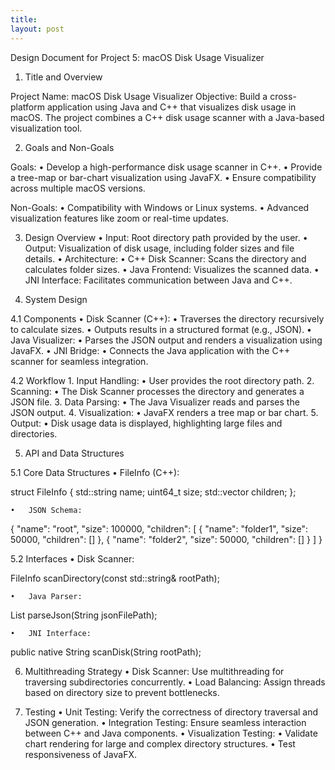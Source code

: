 ```yaml
---
title: 
layout: post
---
```


Design Document for Project 5: macOS Disk Usage Visualizer

1. Title and Overview

Project Name: macOS Disk Usage Visualizer
Objective:
Build a cross-platform application using Java and C++ that visualizes disk usage in macOS. The project combines a C++ disk usage scanner with a Java-based visualization tool.

2. Goals and Non-Goals

Goals:
	•	Develop a high-performance disk usage scanner in C++.
	•	Provide a tree-map or bar-chart visualization using JavaFX.
	•	Ensure compatibility across multiple macOS versions.

Non-Goals:
	•	Compatibility with Windows or Linux systems.
	•	Advanced visualization features like zoom or real-time updates.

3. Design Overview
	•	Input: Root directory path provided by the user.
	•	Output: Visualization of disk usage, including folder sizes and file details.
	•	Architecture:
	•	C++ Disk Scanner: Scans the directory and calculates folder sizes.
	•	Java Frontend: Visualizes the scanned data.
	•	JNI Interface: Facilitates communication between Java and C++.

4. System Design

4.1 Components
	•	Disk Scanner (C++):
	•	Traverses the directory recursively to calculate sizes.
	•	Outputs results in a structured format (e.g., JSON).
	•	Java Visualizer:
	•	Parses the JSON output and renders a visualization using JavaFX.
	•	JNI Bridge:
	•	Connects the Java application with the C++ scanner for seamless integration.

4.2 Workflow
	1.	Input Handling:
	•	User provides the root directory path.
	2.	Scanning:
	•	The Disk Scanner processes the directory and generates a JSON file.
	3.	Data Parsing:
	•	The Java Visualizer reads and parses the JSON output.
	4.	Visualization:
	•	JavaFX renders a tree map or bar chart.
	5.	Output:
	•	Disk usage data is displayed, highlighting large files and directories.

5. API and Data Structures

5.1 Core Data Structures
	•	FileInfo (C++):

struct FileInfo {
    std::string name;
    uint64_t size;
    std::vector<FileInfo> children;
};


	•	JSON Schema:

{
    "name": "root",
    "size": 100000,
    "children": [
        { "name": "folder1", "size": 50000, "children": [] },
        { "name": "folder2", "size": 50000, "children": [] }
    ]
}



5.2 Interfaces
	•	Disk Scanner:

FileInfo scanDirectory(const std::string& rootPath);


	•	Java Parser:

List<FileInfo> parseJson(String jsonFilePath);


	•	JNI Interface:

public native String scanDisk(String rootPath);

6. Multithreading Strategy
	•	Disk Scanner: Use multithreading for traversing subdirectories concurrently.
	•	Load Balancing: Assign threads based on directory size to prevent bottlenecks.

7. Testing
	•	Unit Testing: Verify the correctness of directory traversal and JSON generation.
	•	Integration Testing: Ensure seamless interaction between C++ and Java components.
	•	Visualization Testing:
	•	Validate chart rendering for large and complex directory structures.
	•	Test responsiveness of JavaFX.
